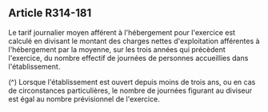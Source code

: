 ## Article R314-181


Le tarif journalier moyen afférent à l'hébergement pour l'exercice est calculé en divisant le montant des
charges nettes d'exploitation afférentes à l'hébergement par la moyenne, sur les trois années qui précèdent
l'exercice, du nombre effectif de journées de personnes accueillies dans l'établissement.

(^)
Lorsque l'établissement est ouvert depuis moins de trois ans, ou en cas de circonstances particulières, le
nombre de journées figurant au diviseur est égal au nombre prévisionnel de l'exercice.

